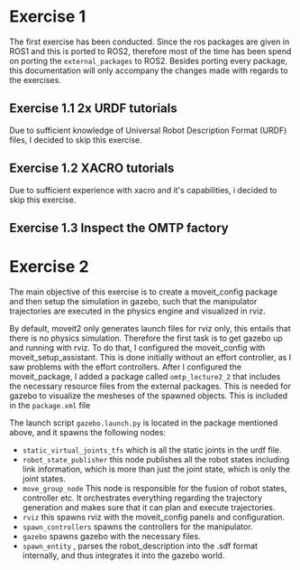# Exercise 1 
The first exercise has been conducted. Since the ros packages are given in ROS1 and this is ported to ROS2, therefore most of the time has been spend on porting the `external_packages` to ROS2. Besides porting every package, this documentation will only accompany the changes made with regards to the exercises.

## Exercise 1.1 2x URDF tutorials
Due to sufficient knowledge of Universal Robot Description Format (URDF) files, I decided to skip this exercise. 

## Exercise 1.2 XACRO tutorials
Due to sufficient experience with xacro and it's capabilities, i decided to skip this exercise. 

## Exercise 1.3 Inspect the OMTP factory


# Exercise 2 
The main objective of this exercise is to create a moveit_config package and then setup the simulation in gazebo, such that the manipulator trajectories are executed in the physics engine and visualized in rviz. 

By default, moveit2 only generates launch files for rviz only, this entails that there is no physics simulation. Therefore the first task is to get gazebo up and running with rviz. To do that, I configured the moveit_config with moveit_setup_assistant. This is done initially without an effort controller, as I saw problems with the effort controllers. After I configured the moveit_package, I added a package called `omtp_lecture2_2` that includes the necessary resource files from the external packages. This is needed for gazebo to visualize the mesheses of the spawned objects. This is included in the `package.xml` file

The launch script `gazebo.launch.py` is located in the package mentioned above, and it spawns the following nodes:

- `static_virtual_joints_tfs` which is all the static joints in the urdf file.
- `robot_state_publisher` this node publishes all the robot states including link information, which is more than just the joint state, which is only the joint states. 
- `move_group_node` This node is responsible for the fusion of robot states, controller etc. It orchestrates everything regarding the trajectory generation and makes sure that it can plan and execute trajectories. 
- `rviz` this spawns rviz with the moveit_config panels and configuration. 
- `spawn_controllers` spawns the controllers for the manipulator. 
- `gazebo` spawns gazebo with the necessary files.
- `spawn_entity` , parses the robot_description into the .sdf format internally, and thus integrates it into the gazebo world. 
